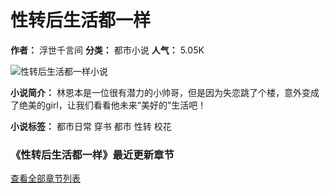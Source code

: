 # 性转后生活都一样

**作者：** 浮世千言间
**分类：** 都市小说
**人气：** 5.05K

![性转后生活都一样小说](https://i.shougongka.com/aace354370882b/fb9c63/f59f6c/fb9c630b29da7dcbb45b9198ed3f418f5abdce.png)

**小说简介：** 林恩本是一位很有潜力的小帅哥，但是因为失恋跳了个楼，意外变成了绝美的girl，让我们看看他未来“美好的”生活吧！

**小说标签：** 都市日常 穿书 都市 性转 校花

### 《性转后生活都一样》最近更新章节

[查看全部章节列表](https://www.shougongka.com/xngdx7/)
